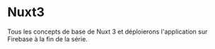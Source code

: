 # Nuxt3

Tous les concepts de base de Nuxt 3 et déploierons l'application sur Firebase à la fin de la série. 
